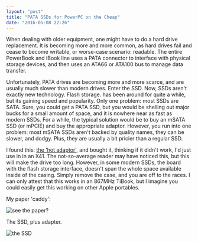 ```yaml
---
layout: "post"
title: "PATA SSDs for PowerPC on the Cheap"
date: "2016-05-08 22:26"
---
```


When dealing with older equipment, one might have to do a hard drive replacement. It is becoming more and more common, as hard drives fail and cease to become writable, or worse-case scenario: readable. The entire PowerBook and iBook line uses a PATA connector to interface with physical storage devices, and then uses an ATA66 or ATA100 bus to manage data transfer.

 Unfortunately, PATA drives are becoming more and more scarce, and are usually much slower than modern drives. Enter the SSD. Now, SSDs aren't exactly new technology. Flash storage. has been around for quite a while, but its gaining speed and popularity. Only one problem: most SSDs are SATA. Sure, you could get a PATA SSD, but you would be shelling out major bucks for a small amount of space, and it is nowhere near as fast as modern SSDs. For a while, the typical solution would be to buy an mSATA SSD (or mPCIE) and buy the appropriate adaptor. However, you run into one problem: most mSATA SSDs aren't backed by quality names, they can be slower, and dodgy. Plus, they are usually a bit pricier than a regular SSD.

I found this: [the 'hot adaptor'](https://www.ebay.com/itm/361098025243?_trksid=p2057872.m2749.l2649&ssPageName=STRK%3AMEBIDX%3AIT), and bought it, thinking if it didn't work, I'd just use in in an X41. The not-so-average reader may have noticed this, but this will make the drive too long. However, in some modern SSDs, the board with the flash storage interface, doesn't span the whole space available inside of the casing. Simply remove the case, and you are off to the races. I can only attest that this works in an 867MHz TiBook, but I imagine you could easily get this working on other Apple portables.

My paper 'caddy':

![see the paper?](https://images.128keaton.com/2016/05/IMG_1763.jpg)

The SSD, plus adapter.

![the SSD](https://images.128keaton.com/2016/05/IMG_1764.jpg)
